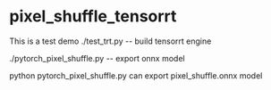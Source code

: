 # pixel_shuffle_tensorrt
This is a test demo
./test_trt.py  -- build tensorrt engine 

./pytorch_pixel_shuffle.py -- export onnx model

python pytorch_pixel_shuffle.py can export pixel_shuffle.onnx model
